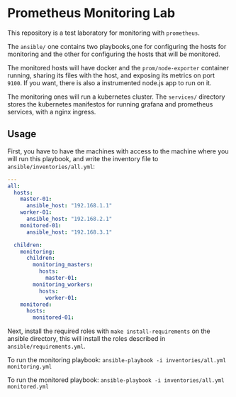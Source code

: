 # Prometheus Monitoring Lab

This repository is a test laboratory for monitoring with `prometheus`.

The `ansible/` one contains two playbooks,one for configuring the hosts
for monitoring and the other for configuring the hosts that will be monitored.

The monitored hosts will have docker and the `prom/node-exporter` container
running, sharing its files with the host, and exposing its metrics on port `9100`.
If you want, there is also a instrumented node.js app to run on it.

The monitoring ones will run a kubernetes cluster. The `services/` directory
stores the kubernetes manifestos for running grafana and prometheus services,
with a nginx ingress.

## Usage

First, you have to have the machines with access to the machine where you will
run this playbook, and write the inventory file to `ansible/inventories/all.yml`:

```yaml
---
all:
  hosts:
    master-01:
      ansible_host: "192.168.1.1"
    worker-01:
      ansible_host: "192.168.2.1"
    monitored-01:
      ansible_host: "192.168.3.1"

  children:
    monitoring:
      children:
        monitoring_masters:
          hosts:
            master-01:
        monitoring_workers:
          hosts:
            worker-01:
    monitored:
      hosts:
        monitored-01:
```

Next, install the required roles with `make install-requirements` on the ansible
directory, this will install the roles described in `ansible/requirements.yml`.

To run the monitoring playbook:
`ansible-playbook -i inventories/all.yml monitoring.yml`

To run the monitored playbook:
`ansible-playbook -i inventories/all.yml monitored.yml`
